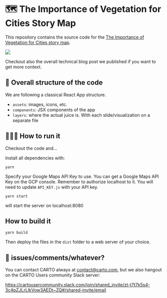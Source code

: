 #  🗺️ The Importance of Vegetation for Cities Story Map
This repository contains the source code for the [The Importance of Vegetation for Cities story map](https://3dtiles.carto.com).

[<img src="https://user-images.githubusercontent.com/127803/132099270-217beec8-8076-4377-9dc6-4187b480eaef.png">](http://carto.com/gmaps-demo)

Checkout also the overall technical blog post we published if you want to get more context.

## 🧱 Overall structure of the code

We are following a classical React App structure.

 * `assets`: images, icons, etc.
 * `components`: JSX components of the app
 * `layers`: where the actual juice is. With each slide/visualization on a separate file

## 🏃🏽‍♀️ How to run it

Checkout the code and...

Install all dependencies with:

```yarn```

Specify your Google Maps API Key to use. You can get a Google Maps API Key on the GCP console. Remember to authorize localhost to it. You will need to update `API_KEY.js` with your API key.

```yarn start```

will start the server on localhost:8080

## How to build it

```yarn build```

Then deploy the files in the `dist` folder to a web server of your choice.

## 💬 issues/comments/whatever?

You can contact CARTO always at contact@carto.com, but we also hangout on the CARTO Users community Slack server:

https://cartousercommunity.slack.com/join/shared_invite/zt-t7t7k5s4-3c4pZJLrLlkVow3AEDt~ZQ#/shared-invite/email

  

